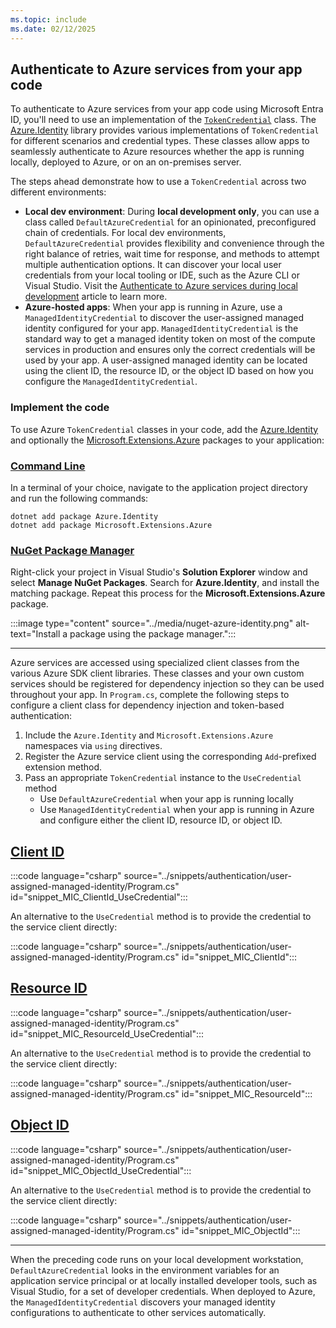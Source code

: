 ```yaml
---
ms.topic: include
ms.date: 02/12/2025
---
```


## Authenticate to Azure services from your app code

To authenticate to Azure services from your app code using Microsoft Entra ID, you'll need to use an implementation of the [`TokenCredential`](/dotnet/api/overview/azure/identity-readme?view=azure-dotnet#credentials) class. The [Azure.Identity](/dotnet/api/azure.identity) library provides various implementations of `TokenCredential` for different scenarios and credential types. These classes allow apps to seamlessly authenticate to Azure resources whether the app is running locally, deployed to Azure, or on an on-premises server.

The steps ahead demonstrate how to use a `TokenCredential` across two different environments:

- **Local dev environment**: During **local development only**, you can use a class called `DefaultAzureCredential` for an opinionated, preconfigured chain of credentials. For local dev environments, `DefaultAzureCredential` provides flexibility and convenience through the right balance of retries, wait time for response, and methods to attempt multiple authentication options. It can discover your local user credentials from your local tooling or IDE, such as the Azure CLI or Visual Studio. Visit the [Authenticate to Azure services during local development](/dotnet/azure/sdk/authentication/local-development-dev-accounts) article to learn more.
- **Azure-hosted apps**: When your app is running in Azure, use a `ManagedIdentityCredential` to discover the user-assigned managed identity configured for your app. `ManagedIdentityCredential` is the standard way to get a managed identity token on most of the compute services in production and ensures only the correct credentials will be used by your app. A user-assigned managed identity can be located using the client ID, the resource ID, or the object ID based on how you configure the `ManagedIdentityCredential`.

### Implement the code

To use Azure `TokenCredential` classes in your code, add the [Azure.Identity](/dotnet/api/azure.identity) and optionally the [Microsoft.Extensions.Azure](/dotnet/api/microsoft.extensions.azure) packages to your application:

### [Command Line](#tab/command-line)

In a terminal of your choice, navigate to the application project directory and run the following commands:

```dotnetcli
dotnet add package Azure.Identity
dotnet add package Microsoft.Extensions.Azure
```

### [NuGet Package Manager](#tab/nuget-package)

Right-click your project in Visual Studio's **Solution Explorer** window and select **Manage NuGet Packages**. Search for **Azure.Identity**, and install the matching package. Repeat this process for the **Microsoft.Extensions.Azure** package.

:::image type="content" source="../media/nuget-azure-identity.png" alt-text="Install a package using the package manager.":::

---

Azure services are accessed using specialized client classes from the various Azure SDK client libraries. These classes and your own custom services should be registered for dependency injection so they can be used throughout your app. In `Program.cs`, complete the following steps to configure a client class for dependency injection and token-based authentication:

1. Include the `Azure.Identity` and `Microsoft.Extensions.Azure` namespaces via `using` directives.
1. Register the Azure service client using the corresponding `Add`-prefixed extension method.
1. Pass an appropriate `TokenCredential` instance to the `UseCredential` method
    - Use `DefaultAzureCredential` when your app is running locally
    - Use `ManagedIdentityCredential` when your app is running in Azure and configure either the client ID, resource ID, or object ID.

## [Client ID](#tab/client-id)

:::code language="csharp" source="../snippets/authentication/user-assigned-managed-identity/Program.cs" id="snippet_MIC_ClientId_UseCredential":::

An alternative to the `UseCredential` method is to provide the credential to the service client directly:

:::code language="csharp" source="../snippets/authentication/user-assigned-managed-identity/Program.cs" id="snippet_MIC_ClientId":::

## [Resource ID](#tab/resource-id)

:::code language="csharp" source="../snippets/authentication/user-assigned-managed-identity/Program.cs" id="snippet_MIC_ResourceId_UseCredential":::

An alternative to the `UseCredential` method is to provide the credential to the service client directly:

:::code language="csharp" source="../snippets/authentication/user-assigned-managed-identity/Program.cs" id="snippet_MIC_ResourceId":::

## [Object ID](#tab/object-id)

:::code language="csharp" source="../snippets/authentication/user-assigned-managed-identity/Program.cs" id="snippet_MIC_ObjectId_UseCredential":::

An alternative to the `UseCredential` method is to provide the credential to the service client directly:

:::code language="csharp" source="../snippets/authentication/user-assigned-managed-identity/Program.cs" id="snippet_MIC_ObjectId":::

---

When the preceding code runs on your local development workstation, `DefaultAzureCredential` looks in the environment variables for an application service principal or at locally installed developer tools, such as Visual Studio, for a set of developer credentials. When deployed to Azure, the `ManagedIdentityCredential` discovers your managed identity configurations to authenticate to other services automatically.
